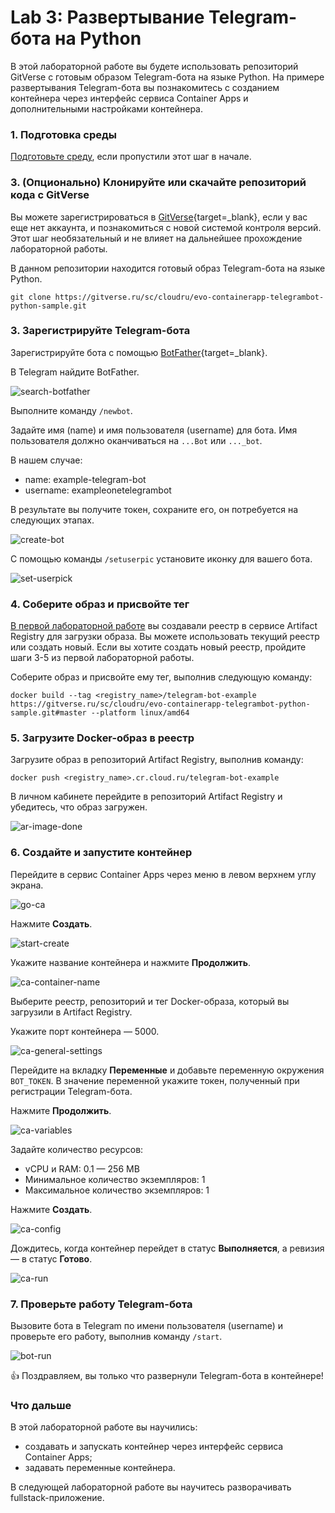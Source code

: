 # Lab 3: Развертывание Telegram-бота на Python

В этой лабораторной работе вы будете использовать репозиторий GitVerse с готовым образом Telegram-бота на языке Python. На примере развертывания Telegram-бота вы познакомитесь с созданием контейнера через интерфейс сервиса Container Apps и дополнительными настройками контейнера.

### 1. Подготовка среды

[Подготовьте среду](/prerequisites), если пропустили этот шаг в начале. 

### 3. (Опционально) Клонируйте или скачайте репозиторий кода c GitVerse

Вы можете зарегистрироваться в [GitVerse](https://gitverse.ru/){target=_blank}, если у вас еще нет аккаунта, и познакомиться с новой системой контроля версий. Этот шаг необязательный и не влияет на дальнейшее прохождение лабораторной работы. 

В данном репозитории находится готовый образ Telegram-бота на языке Python.

```
git clone https://gitverse.ru/sc/cloudru/evo-containerapp-telegrambot-python-sample.git
``` 

### 3. Зарегистрируйте Telegram-бота

Зарегистрируйте бота с помощью [BotFather](https://t.me/BotFather){target=_blank}.

В Telegram найдите BotFather.

![search-botfather](images/lab3/search-botfather.png)

Выполните команду `/newbot`.

Задайте имя (name) и имя пользователя (username) для бота.
Имя пользователя должно оканчиваться на `...Bot` или `..._bot`.

В нашем случае: 

- name: example-telegram-bot
- username: exampleonetelegrambot

В результате вы получите токен, сохраните его, он потребуется на следующих этапах.

![create-bot](images/lab3/create-bot.png)

С помощью команды `/setuserpic` установите иконку для вашего бота.

![set-userpick](images/lab3/set-userpick.png)

### 4. Соберите образ и присвойте тег

[В первой лабораторной работе](/lab1) вы создавали реестр в сервисе Artifact Registry для загрузки образа.
Вы можете использовать текущий реестр или создать новый. Если вы хотите создать новый реестр, пройдите шаги 3-5 из первой лабораторной работы.  

Соберите образ и присвойте ему тег, выполнив следующую команду:

```
docker build --tag <registry_name>/telegram-bot-example https://gitverse.ru/sc/cloudru/evo-containerapp-telegrambot-python-sample.git#master --platform linux/amd64
```
### 5. Загрузите Docker-образ в реестр

Загрузите образ в репозиторий Artifact Registry, выполнив команду:

```
docker push <registry_name>.cr.cloud.ru/telegram-bot-example
```

В личном кабинете перейдите в репозиторий Artifact Registry и убедитесь, что образ загружен.

![ar-image-done](images/lab3/ar-image-done.png)

### 6. Создайте и запустите контейнер

Перейдите в сервис Container Apps через меню в левом верхнем углу экрана.

![go-ca](images/lab3/go-ca.png)

Нажмите **Создать**.

![start-create](images/lab3/start-create.png)

Укажите название контейнера и нажмите **Продолжить**.

![ca-container-name](images/lab3/ca-container-name.png)

Выберите реестр, репозиторий и тег Docker-образа, который вы загрузили в Artifact Registry.

Укажите порт контейнера — 5000.

![ca-general-settings](images/lab3/ca-general-settings.png)

Перейдите на вкладку **Переменные** и добавьте переменную окружения `BOT_TOKEN`. В значение переменной укажите токен, полученный при регистрации Telegram-бота.

Нажмите **Продолжить**.

![ca-variables](images/lab3/ca-variables.png)

Задайте количество ресурсов:

- vCPU и RAM: 0.1 — 256 MB
- Минимальное количество экземпляров: 1
- Максимальное количество экземпляров: 1

Нажмите **Создать**.

![ca-config](images/lab3/ca-config.png)

Дождитесь, когда контейнер перейдет в статус **Выполняется**, а ревизия — в статус **Готово**.

![ca-run](images/lab3/ca-run.png)

### 7. Проверьте работу Telegram-бота

Вызовите бота в Telegram по имени пользователя (username) и проверьте его работу, выполнив команду `/start`.

![bot-run](images/lab3/bot-run.png)

👍 Поздравляем, вы только что развернули Telegram-бота в контейнере! 

### Что дальше

В этой лабораторной работе вы научились:

- создавать и запускать контейнер через интерфейс сервиса Container Apps;
- задавать переменные контейнера. 

В следующей лабораторной работе вы научитесь разворачивать fullstack-приложение.